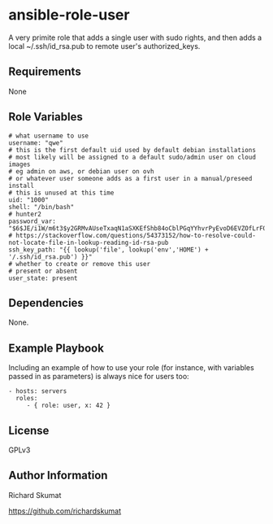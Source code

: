 ansible-role-user
=========

A very primite role that adds a single user with sudo rights, and then
adds a local ~/.ssh/id_rsa.pub to remote user's authorized_keys.

Requirements
------------

None

Role Variables
--------------

```
# what username to use
username: "qwe"
# this is the first default uid used by default debian installations
# most likely will be assigned to a default sudo/admin user on cloud images
# eg admin on aws, or debian user on ovh
# or whatever user someone adds as a first user in a manual/preseed install
# this is unused at this time
uid: "1000"
shell: "/bin/bash"
# hunter2
password_var: "$6$JE/i1W/m6t3$y2GRMvAUseTxaqN1aSXKEfShb84oCblPGqYYhvrPyEvoD6EVZOfLrFQ.CkYrS8YlygXRA9pivlyB8PkSs6h9u1"
# https://stackoverflow.com/questions/54373152/how-to-resolve-could-not-locate-file-in-lookup-reading-id-rsa-pub
ssh_key_path: "{{ lookup('file', lookup('env','HOME') + '/.ssh/id_rsa.pub') }}"
# whether to create or remove this user
# present or absent
user_state: present
```

Dependencies
------------

None.

Example Playbook
----------------

Including an example of how to use your role (for instance, with variables
passed in as parameters) is always nice for users too:

    - hosts: servers
      roles:
         - { role: user, x: 42 }

License
-------

GPLv3

Author Information
------------------

Richard Skumat

https://github.com/richardskumat
